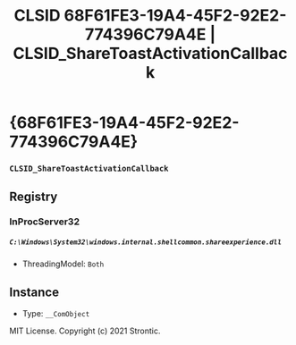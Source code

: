 ﻿---
title: "CLSID 68F61FE3-19A4-45F2-92E2-774396C79A4E | CLSID_ShareToastActivationCallback"
excerpt: What is COM-Object CLSID 68F61FE3-19A4-45F2-92E2-774396C79A4E?
---

# {68F61FE3-19A4-45F2-92E2-774396C79A4E}

### `CLSID_ShareToastActivationCallback`

## Registry


### InProcServer32

##### `C:\Windows\System32\windows.internal.shellcommon.shareexperience.dll`
* ThreadingModel: `Both`

## Instance

* Type: `__ComObject`

MIT License. Copyright (c) 2021 Strontic.


